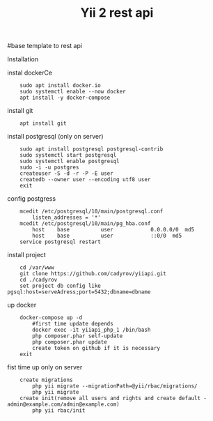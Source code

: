 <p align="center">
    <h1 align="center">Yii 2 rest api</h1>
    <br>
</p>

#base template to rest api

Installation

instal dockerCe
```
    sudo apt install docker.io
    sudo systemctl enable --now docker
    apt install -y docker-compose
```

install git
```
    apt install git    
```
install postgresql (only on server)
```
    sudo apt install postgresql postgresql-contrib
    sudo systemctl start postgresql
    sudo systemctl enable postgresql
    sudo -i -u postgres
    createuser -S -d -r -P -E user
    createdb --owner user --encoding utf8 user
    exit
```

config postgress
```
    mcedit /etc/postgresql/10/main/postgresql.conf 
        listen_addresses = '*'
    mcedit /etc/postgresql/10/main/pg_hba.conf
        host    base          user            0.0.0.0/0  md5
        host    base          user            ::0/0  md5
    service postgresql restart
```

install project
```
    cd /var/www
    git clone https://github.com/cadyrov/yiiapi.git
    cd ./cadyrov
    set project db config like  pgsql:host=serveAdress;port=5432;dbname=dbname
```
up docker        
```
    docker-compose up -d
        #first time update depends
        docker exec -it yiiapi_php_1 /bin/bash
        php composer.phar self-update
        php composer.phar update
        create token on github if it is necessary
    exit
```

fist time up only on server
```
    create migrations
        php yii migrate --migrationPath=@yii/rbac/migrations/
        php yii migrate 
    create init(remove all users and rights and create default - admin@example.com/admin@example.com)
        php yii rbac/init
```
